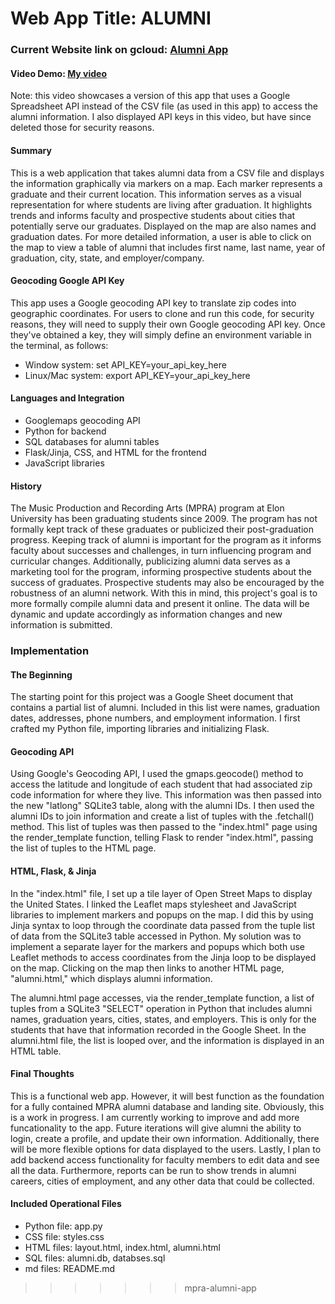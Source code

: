 # Web App Title: ALUMNI

### Current Website link on gcloud: [Alumni App](https://mpra-alumni-app.ue.r.appspot.com)

#### Video Demo:  [My video](https://youtu.be/9B-TGDPOMDU?si=FWOhCXEiOdMKqudS)
Note: this video showcases a version of this app that uses a Google Spreadsheet API instead of the CSV file (as used in this app) to access the alumni information. I also displayed API keys in this video, but have since deleted those for security reasons.
#### Summary
This is a web application that takes alumni data from a CSV file and displays the information graphically via markers on a map. Each marker represents a graduate and their current location. This information serves as a visual representation for where students are living after graduation. It highlights trends and informs faculty and prospective students about cities that potentially serve our graduates. Displayed on the map are also names and graduation dates. For more detailed information, a user is able to click on the map to view a table of alumni that includes first name, last name, year of graduation, city, state, and employer/company. 

#### Geocoding Google API Key
This app uses a Google geocoding API key to translate zip codes into geographic coordinates. For users to clone and run this code, for security reasons, they will need to supply their own Google geocoding API key. Once they've obtained a key, they will simply define an environment variable in the terminal, as follows:
- Window system: set API_KEY=your_api_key_here
- Linux/Mac system: export API_KEY=your_api_key_here

#### Languages and Integration
- Googlemaps geocoding API
- Python for backend
- SQL databases for alumni tables
- Flask/Jinja, CSS, and HTML for the frontend
- JavaScript libraries

#### History
The Music Production and Recording Arts (MPRA) program at Elon University has been graduating students since 2009. The program has not formally kept track of these graduates or publicized their post-graduation progress. Keeping track of alumni is important for the program as it informs faculty about successes and challenges, in turn influencing program and curricular changes. Additionally, publicizing alumni data serves as a marketing tool for the program, informing prospective students about the success of graduates. Prospective students may also be encouraged by the robustness of an alumni network. With this in mind, this project's goal is to more formally compile alumni data and present it online. The data will be dynamic and update accordingly as information changes and new information is submitted.

 ### Implementation
 #### The Beginning
The starting point for this project was a Google Sheet document that contains a partial list of alumni. Included in this list were names, graduation dates, addresses, phone numbers, and employment information. I first crafted my Python file, importing libraries and initializing Flask.
 #### Geocoding API
Using Google's Geocoding API, I used the gmaps.geocode() method to access the latitude and longitude of each student that had associated zip code information for where they live. This information was then passed into the new "latlong" SQLite3 table, along with the alumni IDs. I then used the alumni IDs to join information and create a list of tuples with the .fetchall() method. This list of tuples was then passed to the "index.html" page using the render_template function, telling Flask to render "index.html", passing the list of tuples to the HTML page.
 #### HTML, Flask, & Jinja
In the "index.html" file, I set up a tile layer of Open Street Maps to display the United States. I linked the Leaflet maps stylesheet and JavaScript libraries to implement markers and popups on the map. I did this by using Jinja syntax to loop through the coordinate data passed from the tuple list of data from the SQLite3 table accessed in Python. My solution was to implement a separate layer for the markers and popups which both use Leaflet methods to access coordinates from the Jinja loop to be displayed on the map. Clicking on the map then links to another HTML page, "alumni.html," which displays alumni information.

The alumni.html page accesses, via the render_template function, a list of tuples from a SQLite3 "SELECT" operation in Python that includes alumni names, graduation years, cities, states, and employers. This is only for the students that have that information recorded in the Google Sheet. In the alumni.html file, the list is looped over, and the information is displayed in an HTML table.

  #### Final Thoughts
This is a functional web app. However, it will best function as the foundation for a fully contained MPRA alumni database and landing site. Obviously, this is a work in progress. I am currently working to improve and add more funcationality to the app. Future iterations will give alumni the ability to login, create a profile, and update their own information. Additionally, there will be more flexible options for data displayed to the users. Lastly, I plan to add backend access functionality for faculty members to edit data and see all the data. Furthermore, reports can be run to show trends in alumni careers, cities of employment, and any other data that could be collected.

 #### Included Operational Files
 - Python file: app.py
 - CSS file: styles.css
 - HTML files: layout.html, index.html, alumni.html
 - SQL files: alumni.db, databses.sql
 - md files: README.md
>>>>>>> mpra-alumni-app
